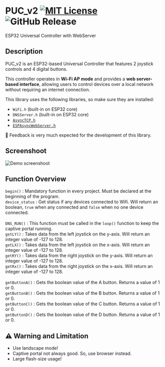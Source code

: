 # PUC_v2 [![MIT License](https://img.shields.io/badge/License-MIT-green.svg)](https://choosealicense.com/licenses/mit/) ![GitHub Release](https://img.shields.io/github/v/release/PrasZ24/PUC_v1)


ESP32 Universal Controller with WebServer

## Description

PUC_v2 is an ESP32-based Universal Controller that features 2 joystick controls and 4 digital buttons.

This controller operates in **Wi-Fi AP mode** and provides a **web server-based interface**, allowing users to control devices over a local network without requiring an internet connection.

This library uses the following libraries, so make sure they are installed:
- `WiFi.h` (built-in on ESP32 core)
- `DNSServer.h` (built-in on ESP32 core)
- [`AsyncTCP.h`](https://github.com/ESP32Async/AsyncTCP)
- [`ESPAsyncWebServer.h`](https://github.com/ESP32Async/ESPAsyncWebServer)

:speech_balloon: Feedback is very much expected for the development of this library.


## Screenshoot
![Demo screenshoot](https://github.com/PrasZ24/PUC_v1/blob/main/Screenshoot/PUC_v2.jpg)

## Function Overview
`begin()` : Mandatory function in every project. Must be declared at the beginning of the program.<br/>
`device_status` : Get status if any devices connected to Wifi. Will return an boolean, <code>true</code> when any connected and <code>false</code> when no one device connected.<br/></br>
`DNS_RUN()` : This function must be called in the `loop()` function to keep the captive portal running.<br/>
`getLY()` : Takes data from the left joystick on the y-axis. Will return an integer value of -127 to 128.<br/>
`getLX()` : Takes data from the left joystick on the x-axis. Will return an integer value of -127 to 128.<br/>
`getRY()` : Takes data from the right joystick on the y-axis. Will return an integer value of -127 to 128.<br/>
`getRx()` : Takes data from the right joystick on the x-axis. Will return an integer value of -127 to 128.<br/><br/>
`getButtonA()` : Gets the boolean value of the A button. Returns a value of 1 or 0.<br/>
`getButtonB()` : Gets the boolean value of the B button. Returns a value of 1 or 0. <br/>
`getButtonC()` : Gets the boolean value of the C button. Returns a value of 1 or 0. <br/>
`getButtonD()` : Gets the boolean value of the D button. Returns a value of 1 or 0. <br/>


## :warning: Warning and Limitation
* Use landscape mode!
* Captive portal not always good. So, use browser instead.
* Large flash-size usage!
 

